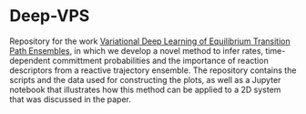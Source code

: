 # Deep-VPS
Repository for the work [Variational Deep Learning of Equilibrium Transition Path Ensembles](https://arxiv.org/abs/2111.08061), in which we develop a novel method to infer rates, time-dependent committment probabilities and the importance of reaction descriptors from a reactive trajectory ensemble. 
The repository contains the scripts and the data used for constructing the plots, as well as a Jupyter notebook that illustrates how this method can be applied to a 2D system that was discussed in the paper.

